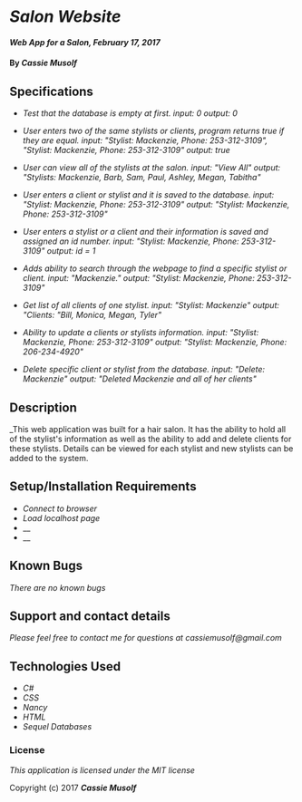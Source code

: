 # _Salon Website_

#### _Web App for a Salon, February 17, 2017_

#### By _**Cassie Musolf**_

## Specifications

* _Test that the database is empty at first.
input: 0 output: 0_

* _User enters two of the same stylists or clients,    program returns true if they are equal.
input: "Stylist: Mackenzie, Phone: 253-312-3109", "Stylist: Mackenzie, Phone: 253-312-3109" output: true_

* _User can view all of the stylists at the salon.
input: "View All" output: "Stylists: Mackenzie, Barb, Sam, Paul, Ashley, Megan, Tabitha"_

* _User enters a client or stylist and it is saved to the database.
input: "Stylist: Mackenzie, Phone: 253-312-3109" output: "Stylist: Mackenzie, Phone: 253-312-3109"_

* _User enters a stylist or a client and their information is saved and assigned an id number.
input: "Stylist: Mackenzie, Phone: 253-312-3109" output: id = 1_

* _Adds ability to search through the webpage to find a specific stylist or client.
input: "Mackenzie." output: "Stylist: Mackenzie, Phone: 253-312-3109"_

* _Get list of all clients of one stylist.
input: "Stylist: Mackenzie" output: "Clients: "Bill, Monica, Megan, Tyler"_

* _Ability to update a clients or stylists information.
input: "Stylist: Mackenzie, Phone: 253-312-3109" output: "Stylist: Mackenzie, Phone: 206-234-4920"_

* _Delete specific client or stylist from the database.
input: "Delete: Mackenzie" output: "Deleted Mackenzie and all of her clients"_

## Description

_This web application was built for a hair salon. It has the ability to hold all of the stylist's information as well as the ability to add and delete clients for these stylists. Details can be viewed for each stylist and new stylists can be added to the system.

## Setup/Installation Requirements

* _Connect to browser_
* _Load localhost page_
* __
* __

## Known Bugs

_There are no known bugs_

## Support and contact details

_Please feel free to contact me for questions at cassiemusolf@gmail.com_

## Technologies Used

* _C#_
* _CSS_
* _Nancy_
* _HTML_
* _Sequel Databases_

### License

*This application is licensed under the MIT license*

Copyright (c) 2017 **_Cassie Musolf_**
